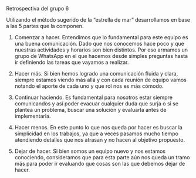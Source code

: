Retrospectiva del grupo 6

Utilizando el método sugerido de la “estrella de mar” desarrollamos en base a las 5 partes que la componen.

1.	Comenzar a hacer. Entendimos que lo fundamental para este equipo es una buena comunicación. Dado que nos conocemos hace poco y que nuestras actividades y horarios son bien distintos. Por eso armamos un grupo de WhatsApp en el que hacemos desde simples preguntas hasta ir definiendo las tareas que vayamos a realizar.

2.	Hacer más. Si bien hemos logrado una comunicación fluida y clara, siempre estamos viendo más allá y con cada reunión de equipo vamos notando el aporte de cada uno y que rol nos es más cómodo.

3.	Continuar haciendo. Es fundamental para nosotros estar siempre comunicandos y así poder evacuar cualquier duda que surja o si se plantea un problema, buscar una solución y evaluarla antes de implementarla.

4.	Hacer menos. En este punto lo que nos queda por hacer es buscar la simplicidad en los trabajos, ya que a veces pasamos mucho tiempo atendiendo detalles que nos atrasan y no hacen al objetivo propuesto.

5.	Dejar de hacer. Si bien somos un equipo nuevo y nos estamos conociendo, consideramos que para esta parte aún nos queda un tramo más para poder ir evaluando que cosas son las que debemos dejar de hacer.
